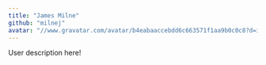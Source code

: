 ```yaml
---
title: "James Milne"
github: "milnej"
avatar: "//www.gravatar.com/avatar/b4eabaaccebdd6c663571f1aa9b0c0c8?d=identicon"
---
```


User description here!
